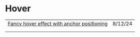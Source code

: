 # Hover

|                                                                                                                                |         |
| ------------------------------------------------------------------------------------------------------------------------------ | ------- |
| [Fancy hover effect with anchor positioning](https://app.daily.dev/posts/fancy-hover-effect-with-anchor-positioning-ht7v3hktr) | 8/12/24 |
|                                                                                                                                |         |
|                                                                                                                                |         |
